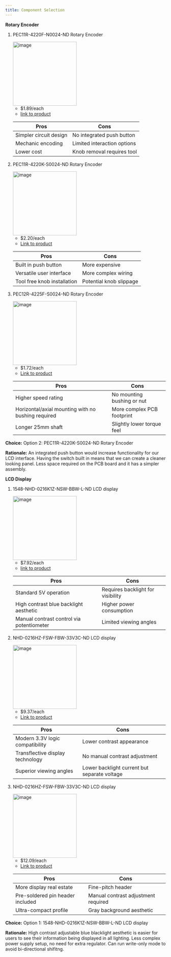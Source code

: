 ```yaml
---
title: Component Selection
---                                                   
```


**Rotary Encoder**

1. PEC11R-4220F-N0024-ND Rotary Encoder

    <img width="200" height="200" alt="image" src="https://github.com/user-attachments/assets/0c0a8527-c071-43d1-9390-95dcc93203a3" />

    * $1.89/each
    * [link to product](https://www.digikey.com/en/products/detail/bourns-inc/PEC11R-4220F-N0024/4699220?gclsrc=aw.ds&gad_source=4&gad_campaignid=20232005509&gclid=CjwKCAjwr8LHBhBKEiwAy47uUmV-P2ILuPxBcfFMkXV66jv7qH3sR4MutpoOQgJ1kdWp-W5v6PoJZRoC0XQQAvD_BwE)

    | Pros                                      | Cons                                                             |
    | ----------------------------------------- | ---------------------------------------------------------------- |
    | Simpler circuit design                    | No integrated push button                                        |
    | Mechanic encoding                         | Limited interaction options                                      |
    | Lower cost                                | Knob removal requires tool                                       |

2. PEC11R-4220K-S0024-ND Rotary Encoder

    <img width="200" height="200" alt="image" src="https://github.com/user-attachments/assets/296f9002-2d84-463f-b8e5-bd7ece7e1abe" />

    * $2.20/each
    * [Link to product](https://www.digikey.com/en/products/detail/bourns-inc/PEC11R-4220K-S0024/6164059?gclsrc=aw.ds&gad_source=4&gad_campaignid=20232005509&gclid=CjwKCAjwr8LHBhBKEiwAy47uUoJJXs03gWoiEB9TnnwgNjIXGr7vssQzdQrfOzL1QPFXgUomusDsvxoCFlQQAvD_BwE)

    | Pros                                                              | Cons                |
    | ----------------------------------------------------------------- | ------------------- |
    | Built in push button                                              | More expensive      |
    | Versatile user interface                                          | More complex wiring |
    | Tool free knob installation                                       | Potential knob slippage |

3. PEC12R-4225F-S0024-ND Rotary Encoder

    <img width="200" height="200" alt="image" src="https://github.com/user-attachments/assets/078bb525-8368-467e-a102-3654a1ed8ee2" />


    * $1.72/each
    * [Link to product](https://www.digikey.com/en/products/detail/bourns-inc/PEC12R-4225F-S0024/4499648)

    | Pros                                                              | Cons                |
    | ----------------------------------------------------------------- | ------------------- |
    | Higher speed rating                                               | No mounting bushing or nut      |
    | Horizontal/axial mounting with no bushing required                | More complex PCB footprint |
    | Longer 25mm shaft                                                 | Slightly lower torque feel |

**Choice:** Option 2: PEC11R-4220K-S0024-ND Rotary Encoder

**Rationale:** An integrated push button would increase functionality for our LCD interface. Having the switch built in means that we can
create a cleaner looking panel. Less space required on the PCB board and it has a simpler assembly.

**LCD Display**

1. 1548-NHD-0216K1Z-NSW-BBW-L-ND LCD display

    <img width="200" height="200" alt="image" src="https://github.com/user-attachments/assets/3143f729-8799-4647-9ae0-e45638180b8c" />


    * $7.92/each
    * [link to product](https://www.digikey.com/en/products/detail/newhaven-display-intl/NHD-0216K1Z-NSW-BBW-L/1701179)

    | Pros                                      | Cons                                                             |
    | ----------------------------------------- | ---------------------------------------------------------------- |
    | Standard 5V operation                     | Requires backlight for visibility                                |
    | High contrast blue backlight aesthetic    | Higher power consumption                                         |
    | Manual contrast control via potentiometer | Limited viewing angles                                           |

2. NHD-0216HZ-FSW-FBW-33V3C-ND LCD display

    <img width="200" height="200" alt="image" src="https://github.com/user-attachments/assets/af4f548f-ad76-4bb9-ae8b-6c61d6eb827a" />


    * $9.37/each
    * [Link to product](https://www.digikey.com/en/products/detail/newhaven-display-intl/NHD-0216HZ-FSW-FBW-33V3C/2773591)

    | Pros                                                              | Cons                |
    | ----------------------------------------------------------------- | ------------------- |
    | Modern 3.3V logic compatibility                                   | Lower contrast appearance                    |
    | Transflective display technology                                  | No manual contrast adjustment                |
    | Superior viewing angles                                           | Lower backlight current but separate voltage |

3. NHD-0216HZ-FSW-FBW-33V3C-ND LCD display

    <img width="200" height="200" alt="image" src="https://github.com/user-attachments/assets/08ac0dab-ce5f-4228-947d-b04a7da33103" />



    * $12.09/each
    * [Link to product](https://www.digikey.com/en/products/detail/newhaven-display-intl/NHD-0220FZ-FSW-GBW-P-33V3/2773592)

    | Pros                                                              | Cons                |
    | ----------------------------------------------------------------- | ------------------- |
    | More display real estate                                          | Fine-pitch header                   |
    | Pre-soldered pin header included                                  | Manual contrast adjustment required                |
    | Ultra-compact profile                                             | Gray background aesthetic|

**Choice:** Option 1: 1548-NHD-0216K1Z-NSW-BBW-L-ND LCD display

**Rationale:** High contrast adjustable blue blacklight aesthetic is easier for users to see their information being displayed in all lighting.
Less complex power supply setup, no need for extra regulator. Can run write-only mode to avoid bi-directional shifitng.
